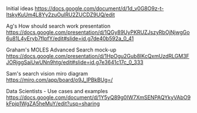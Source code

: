 
Initial ideas
https://docs.google.com/document/d/1d_v0G8O9z-t-ItskyKuUm4L8Yy2zuOulRU2ZUCDZ9UQ/edit

Ag's How should search work presentation
https://docs.google.com/presentation/d/1QGy89UyPKRUZJszyRbOjNjwgGo6u81L4yEryb7fIpfY/edit#slide=id.g7de40b592a_0_41

Graham's MOLES Advanced Search mock-up
https://docs.google.com/presentation/d/1HpOgu2Gub8IKcQxmUzdRLGM3FJORjggSaiUwUNn9htg/edit#slide=id.g7e3641c17c_0_333

Sam's search vision miro diagram
https://miro.com/app/board/o9J_lPBkBUg=/

Data Scientists - Use cases and examples
https://docs.google.com/document/d/1Y5yQ89g0IW7XmSENPAQYkyVAbO9kFpjp1WgZA5heMuY/edit?usp=sharing
